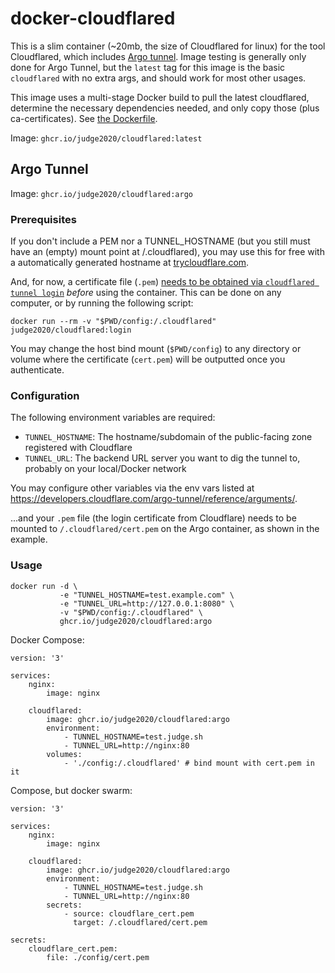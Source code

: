 # docker-cloudflared

This is a slim container (~20mb, the size of Cloudflared for linux) for the tool Cloudflared, which includes [Argo tunnel](https://www.cloudflare.com/products/argo-tunnel/). Image testing is generally only done for Argo Tunnel, but the `latest` tag for this image is the basic `cloudflared` with no extra args, and should work for most other usages.

This image uses a multi-stage Docker build to pull the latest cloudflared, determine the necessary dependencies needed, and only copy those (plus ca-certificates). See [the Dockerfile](Dockerfile).

Image: `ghcr.io/judge2020/cloudflared:latest`



## Argo Tunnel

Image: `ghcr.io/judge2020/cloudflared:argo`

### Prerequisites

If you don't include a PEM nor a TUNNEL_HOSTNAME (but you still must have an (empty) mount point at /.cloudflared), you may use this for free with a automatically generated hostname at [trycloudflare.com](https://developers.cloudflare.com/argo-tunnel/trycloudflare/).

And, for now, a certificate file (`.pem`) [needs to be obtained via `cloudflared tunnel login`](https://developers.cloudflare.com/argo-tunnel/quickstart/#step-3-login-to-your-cloudflare-account) *before* using the container. This can be done on any computer, or by running the following script:

```
docker run --rm -v "$PWD/config:/.cloudflared" judge2020/cloudflared:login
```

You may change the host bind mount (`$PWD/config`) to any directory or volume where the certificate (`cert.pem`) will be outputted once you authenticate.


### Configuration

The following environment variables are required:

- `TUNNEL_HOSTNAME`: The hostname/subdomain of the public-facing zone registered with Cloudflare
- `TUNNEL_URL`: The backend URL server you want to dig the tunnel to, probably on your local/Docker network

You may configure other variables via the env vars listed at https://developers.cloudflare.com/argo-tunnel/reference/arguments/.

...and your `.pem` file (the login certificate from Cloudflare) needs to be mounted to `/.cloudflared/cert.pem` on the Argo container, as shown in the example.

### Usage

```
docker run -d \
           -e "TUNNEL_HOSTNAME=test.example.com" \
           -e "TUNNEL_URL=http://127.0.0.1:8080" \
           -v "$PWD/config:/.cloudflared" \
           ghcr.io/judge2020/cloudflared:argo
```

Docker Compose:

```
version: '3'

services:
    nginx:
        image: nginx
    
    cloudflared:
        image: ghcr.io/judge2020/cloudflared:argo
        environment: 
            - TUNNEL_HOSTNAME=test.judge.sh
            - TUNNEL_URL=http://nginx:80
        volumes:
            - './config:/.cloudflared' # bind mount with cert.pem in it
```

Compose, but docker swarm:

```
version: '3'

services:
    nginx:
        image: nginx
    
    cloudflared:
        image: ghcr.io/judge2020/cloudflared:argo
        environment: 
            - TUNNEL_HOSTNAME=test.judge.sh
            - TUNNEL_URL=http://nginx:80
        secrets:
            - source: cloudflare_cert.pem
              target: /.cloudflared/cert.pem

secrets:
    cloudflare_cert.pem:
        file: ./config/cert.pem
```
